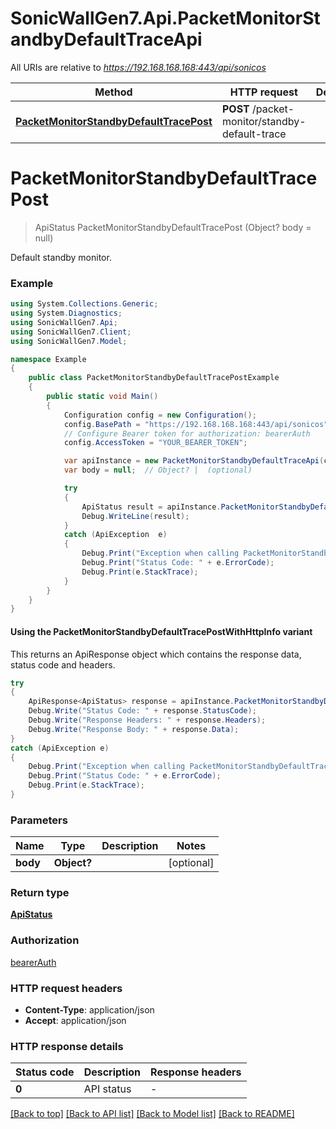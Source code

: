 # SonicWallGen7.Api.PacketMonitorStandbyDefaultTraceApi

All URIs are relative to *https://192.168.168.168:443/api/sonicos*

| Method | HTTP request | Description |
|--------|--------------|-------------|
| [**PacketMonitorStandbyDefaultTracePost**](PacketMonitorStandbyDefaultTraceApi.md#packetmonitorstandbydefaulttracepost) | **POST** /packet-monitor/standby-default-trace |  |

<a id="packetmonitorstandbydefaulttracepost"></a>
# **PacketMonitorStandbyDefaultTracePost**
> ApiStatus PacketMonitorStandbyDefaultTracePost (Object? body = null)



Default standby monitor.

### Example
```csharp
using System.Collections.Generic;
using System.Diagnostics;
using SonicWallGen7.Api;
using SonicWallGen7.Client;
using SonicWallGen7.Model;

namespace Example
{
    public class PacketMonitorStandbyDefaultTracePostExample
    {
        public static void Main()
        {
            Configuration config = new Configuration();
            config.BasePath = "https://192.168.168.168:443/api/sonicos";
            // Configure Bearer token for authorization: bearerAuth
            config.AccessToken = "YOUR_BEARER_TOKEN";

            var apiInstance = new PacketMonitorStandbyDefaultTraceApi(config);
            var body = null;  // Object? |  (optional) 

            try
            {
                ApiStatus result = apiInstance.PacketMonitorStandbyDefaultTracePost(body);
                Debug.WriteLine(result);
            }
            catch (ApiException  e)
            {
                Debug.Print("Exception when calling PacketMonitorStandbyDefaultTraceApi.PacketMonitorStandbyDefaultTracePost: " + e.Message);
                Debug.Print("Status Code: " + e.ErrorCode);
                Debug.Print(e.StackTrace);
            }
        }
    }
}
```

#### Using the PacketMonitorStandbyDefaultTracePostWithHttpInfo variant
This returns an ApiResponse object which contains the response data, status code and headers.

```csharp
try
{
    ApiResponse<ApiStatus> response = apiInstance.PacketMonitorStandbyDefaultTracePostWithHttpInfo(body);
    Debug.Write("Status Code: " + response.StatusCode);
    Debug.Write("Response Headers: " + response.Headers);
    Debug.Write("Response Body: " + response.Data);
}
catch (ApiException e)
{
    Debug.Print("Exception when calling PacketMonitorStandbyDefaultTraceApi.PacketMonitorStandbyDefaultTracePostWithHttpInfo: " + e.Message);
    Debug.Print("Status Code: " + e.ErrorCode);
    Debug.Print(e.StackTrace);
}
```

### Parameters

| Name | Type | Description | Notes |
|------|------|-------------|-------|
| **body** | **Object?** |  | [optional]  |

### Return type

[**ApiStatus**](ApiStatus.md)

### Authorization

[bearerAuth](../README.md#bearerAuth)

### HTTP request headers

 - **Content-Type**: application/json
 - **Accept**: application/json


### HTTP response details
| Status code | Description | Response headers |
|-------------|-------------|------------------|
| **0** | API status |  -  |

[[Back to top]](#) [[Back to API list]](../README.md#documentation-for-api-endpoints) [[Back to Model list]](../README.md#documentation-for-models) [[Back to README]](../README.md)

